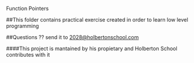 Function Pointers

##This folder contains practical exercise created in order to learn low level programming 

##Questions ?? send it to 2028@holbertonschool.com

####This project is mantained by his propietary and Holberton School contributes with it

